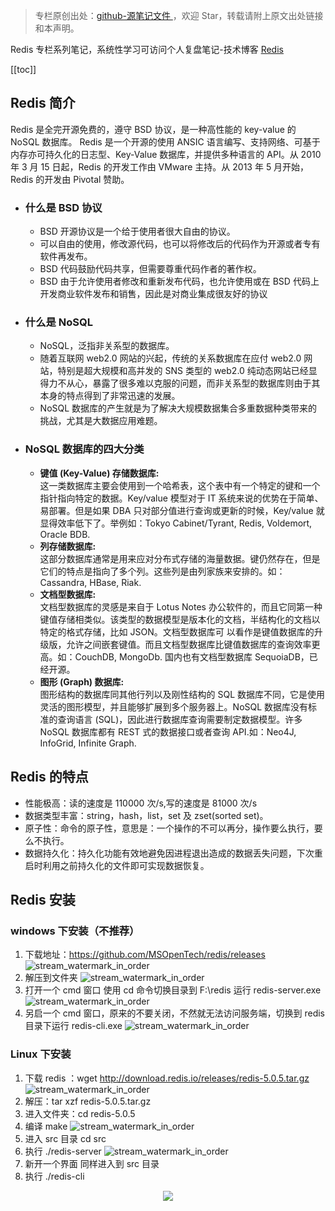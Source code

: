 > 专栏原创出处：[github-源笔记文件 ](https://github.com/GourdErwa/review-notes/tree/master/framework/redis)，欢迎 Star，转载请附上原文出处链接和本声明。

Redis 专栏系列笔记，系统性学习可访问个人复盘笔记-技术博客 [Redis](https://review-notes.top/framework/redis)

[[toc]]
## Redis 简介
Redis 是全完开源免费的，遵守 BSD 协议，是一种高性能的 key-value 的 NoSQL 数据库。
Redis 是一个开源的使用 ANSIC 语言编写、支持网络、可基于内存亦可持久化的日志型、Key-Value 数据库，并提供多种语言的 API。从 2010 年 3 月 15 日起，Redis 的开发工作由 VMware 主持。从 2013 年 5 月开始，Redis 的开发由 Pivotal 赞助。

- ### 什么是 BSD 协议
    - BSD 开源协议是一个给于使用者很大自由的协议。
    - 可以自由的使用，修改源代码，也可以将修改后的代码作为开源或者专有软件再发布。
    - BSD 代码鼓励代码共享，但需要尊重代码作者的著作权。
    - BSD 由于允许使用者修改和重新发布代码，也允许使用或在 BSD 代码上开发商业软件发布和销售，因此是对商业集成很友好的协议

- ### 什么是 NoSQL
    - NoSQL，泛指非关系型的数据库。
    - 随着互联网 web2.0 网站的兴起，传统的关系数据库在应付 web2.0 网站，特别是超大规模和高并发的 SNS 类型的 web2.0 纯动态网站已经显得力不从心，暴露了很多难以克服的问题，而非关系型的数据库则由于其本身的特点得到了非常迅速的发展。
    - NoSQL 数据库的产生就是为了解决大规模数据集合多重数据种类带来的挑战，尤其是大数据应用难题。
- ### NoSQL 数据库的四大分类
    - **键值 (Key-Value) 存储数据库:**  
        这一类数据库主要会使用到一个哈希表，这个表中有一个特定的键和一个指针指向特定的数据。Key/value 模型对于 IT 系统来说的优势在于简单、易部署。但是如果 DBA 只对部分值进行查询或更新的时候，Key/value 就显得效率低下了。举例如：Tokyo Cabinet/Tyrant, Redis, Voldemort, Oracle BDB.
    - **列存储数据库:**  
        这部分数据库通常是用来应对分布式存储的海量数据。键仍然存在，但是它们的特点是指向了多个列。这些列是由列家族来安排的。如：Cassandra, HBase, Riak.
    - **文档型数据库:**  
        文档型数据库的灵感是来自于 Lotus Notes 办公软件的，而且它同第一种键值存储相类似。该类型的数据模型是版本化的文档，半结构化的文档以特定的格式存储，比如 JSON。文档型数据库可 以看作是键值数据库的升级版，允许之间嵌套键值。而且文档型数据库比键值数据库的查询效率更高。如：CouchDB, MongoDb. 国内也有文档型数据库 SequoiaDB，已经开源。
    - **图形 (Graph) 数据库:**  
        图形结构的数据库同其他行列以及刚性结构的 SQL 数据库不同，它是使用灵活的图形模型，并且能够扩展到多个服务器上。NoSQL 数据库没有标准的查询语言 (SQL)，因此进行数据库查询需要制定数据模型。许多 NoSQL 数据库都有 REST 式的数据接口或者查询 API.如：Neo4J, InfoGrid, Infinite Graph.

## Redis 的特点

- 性能极高：读的速度是 110000 次/s,写的速度是 81000 次/s
- 数据类型丰富：string，hash，list，set 及 zset(sorted set)。
- 原子性：命令的原子性，意思是：一个操作的不可以再分，操作要么执行，要么不执行。
- 数据持久化：持久化功能有效地避免因进程退出造成的数据丢失问题，下次重启时利用之前持久化的文件即可实现数据恢复。

## Redis 安装

### windows 下安装（不推荐）
1. 下载地址：https://github.com/MSOpenTech/redis/releases
    ![stream_watermark_in_order](https://blog-review-notes.oss-cn-beijing.aliyuncs.com/framework/redis/_images/Win_下载.png)
2. 解压到文件夹
    ![stream_watermark_in_order](https://blog-review-notes.oss-cn-beijing.aliyuncs.com/framework/redis/_images/Win_解压.png)
3. 打开一个 cmd 窗口 使用 cd 命令切换目录到 F:\redis 运行 redis-server.exe
    ![stream_watermark_in_order](https://blog-review-notes.oss-cn-beijing.aliyuncs.com/framework/redis/_images/Win_启动服务.png)
4. 另启一个 cmd 窗口，原来的不要关闭，不然就无法访问服务端，切换到 redis 目录下运行 redis-cli.exe
    ![stream_watermark_in_order](https://blog-review-notes.oss-cn-beijing.aliyuncs.com/framework/redis/_images/Win_客户端.png)

### Linux 下安装
1. 下载 redis ：wget http://download.redis.io/releases/redis-5.0.5.tar.gz
    ![stream_watermark_in_order](https://blog-review-notes.oss-cn-beijing.aliyuncs.com/framework/redis/_images/Linux_下载.png)
2. 解压：tar xzf redis-5.0.5.tar.gz
3. 进入文件夹：cd redis-5.0.5
4. 编译 make
    ![stream_watermark_in_order](https://blog-review-notes.oss-cn-beijing.aliyuncs.com/framework/redis/_images/Linux_编译.png)
5. 进入 src 目录 cd src
6. 执行 ./redis-server
    ![stream_watermark_in_order](https://blog-review-notes.oss-cn-beijing.aliyuncs.com/framework/redis/_images/Linux_启动服务.png)
7. 新开一个界面 同样进入到 src 目录
8. 执行 ./redis-cli
<div align="center">
    <img src="https://blog-review-notes.oss-cn-beijing.aliyuncs.com/framework/redis/_images/Linux_客户端.png">
</div>